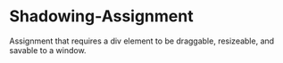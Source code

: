 # Shadowing-Assignment
Assignment that requires a div element to be draggable, resizeable, and savable to a window.

